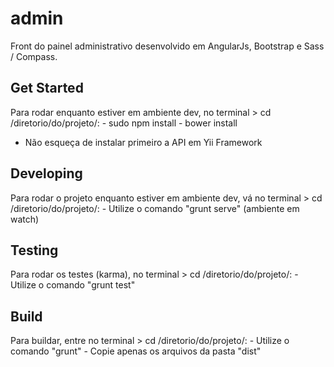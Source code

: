 # admin
Front do painel administrativo desenvolvido em AngularJs, Bootstrap e Sass / Compass.

## Get Started
Para rodar enquanto estiver em ambiente dev, no terminal > cd /diretorio/do/projeto/:
    - sudo npm install
    - bower install
* Não esqueça de instalar primeiro a API em Yii Framework

## Developing
Para rodar o projeto enquanto estiver em ambiente dev, vá no terminal > cd /diretorio/do/projeto/:
    - Utilize o comando "grunt serve" (ambiente em watch)

## Testing
Para rodar os testes (karma), no terminal > cd /diretorio/do/projeto/:
    - Utilize o comando "grunt test"

## Build
Para buildar, entre no terminal > cd /diretorio/do/projeto/:
    - Utilize o comando "grunt"
    - Copie apenas os arquivos da pasta "dist"
